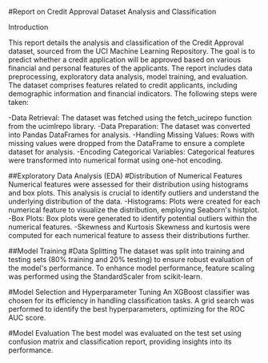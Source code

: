 #Report on Credit Approval Dataset Analysis and Classification

Introduction

This report details the analysis and classification of the Credit Approval dataset, sourced from the UCI Machine Learning Repository. 
The goal is to predict whether a credit application will be approved based on various financial and personal features of the applicants. 
The report includes data preprocessing, exploratory data analysis, model training, and evaluation.
The dataset comprises features related to credit applicants, including demographic information and financial indicators. The following steps were taken:

-Data Retrieval: The dataset was fetched using the fetch_ucirepo function from the ucimlrepo library.
-Data Preparation: The dataset was converted into Pandas DataFrames for analysis.
-Handling Missing Values: Rows with missing values were dropped from the DataFrame to ensure a complete dataset for analysis.
-Encoding Categorical Variables: Categorical features were transformed into numerical format using one-hot encoding.

##Exploratory Data Analysis (EDA)
#Distribution of Numerical Features
Numerical features were assessed for their distribution using histograms and box plots. 
This analysis is crucial to identify outliers and understand the underlying distribution of the data.
-Histograms: Plots were created for each numerical feature to visualize the distribution, employing Seaborn's histplot.
-Box Plots: Box plots were generated to identify potential outliers within the numerical features.
-Skewness and Kurtosis
Skewness and kurtosis were computed for each numerical feature to assess their distributions further.

##Model Training
#Data Splitting
The dataset was split into training and testing sets (80% training and 20% testing) to ensure robust evaluation of the model's performance.
To enhance model performance, feature scaling was performed using the StandardScaler from scikit-learn.

#Model Selection and Hyperparameter Tuning
An XGBoost classifier was chosen for its efficiency in handling classification tasks. 
A grid search was performed to identify the best hyperparameters, optimizing for the ROC AUC score.

#Model Evaluation
The best model was evaluated on the test set using confusion matrix and classification report, providing insights into its performance.
